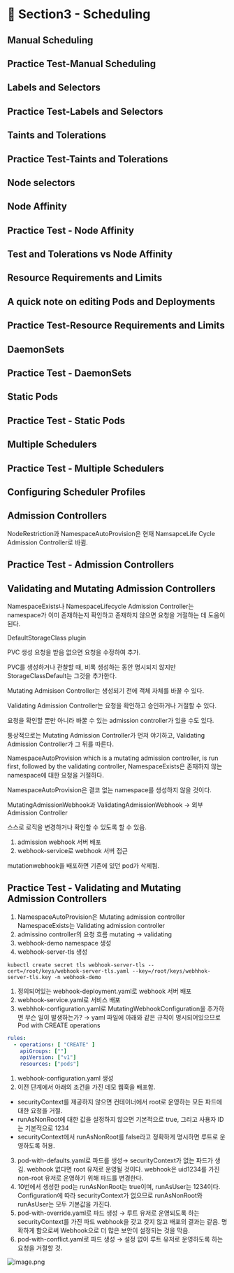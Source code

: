 # 🍨 Section3 - Scheduling

## Manual Scheduling


## Practice Test-Manual Scheduling


## Labels and Selectors


## Practice Test-Labels and Selectors


## Taints and Tolerations


## Practice Test-Taints and Tolerations


## Node selectors


## Node Affinity


## Practice Test - Node Affinity


## Test and Tolerations vs Node Affinity


## Resource Requirements and Limits


## A quick note on editing Pods and Deployments


## Practice Test-Resource Requirements and Limits


## DaemonSets


## Practice Test - DaemonSets


## Static Pods


## Practice Test - Static Pods


## Multiple Schedulers


## Practice Test - Multiple Schedulers


## Configuring Scheduler Profiles


## Admission Controllers


NodeRestriction과 NamespaceAutoProvision은 현재 NamsapceLife Cycle Admission Controller로 바뀜.


## Practice Test - Admission Controllers


## Validating and Mutating Admission Controllers


NamespaceExists나 NamespaceLifecycle Admission Controller는 namespace가 이미 존재하는지 확인하고 존재하지 않으면 요청을 거절하는 데 도움이 된다.


DefaultStorageClass plugin


PVC 생성 요청을 받음 없으면 요청을 수정하여 추가.


PVC를 생성하거나 관찰할 때, 비록 생성하는 동안 명시되지 않지만 StorageClassDefault는 그것을 추가한다.


Mutating Admisison Controller는 생성되기 전에 객체 자체를 바꿀 수 있다.


Validating Admission Controller는 요청을 확인하고 승인하거나 거절할 수 있다.


요청을 확인할 뿐만 아니라 바꿀 수 있는 admission controller가 있을 수도 있다.


통상적으로는 Mutating Admission Controller가 먼저 야기하고, Validating Admission Controller가 그 뒤를 따른다.


NamespaceAutoProvision which is a mutating admission controller, is run first, followed by the validating controller, NamespaceExists은 존재하지 않는 namespace에 대한 요청을 거절하다.


NamespaceAutoProvision은 결코 없는 namespace를 생성하지 않을 것이다.


MutatingAdmissionWebhook과 ValidatingAdmissionWebhook → 외부 Admission Controller


스스로 로직을 변경하거나 확인할 수 있도록 할 수 있음.

1. admission webhook 서버 배포
2. webhook-service로 webhook 서버 접근

mutationwebhook을 배포하면 기존에 있던 pod가 삭제됨.


## Practice Test - Validating and Mutating Admission Controllers

1. NamespaceAutoProvision은 Mutating admission controller
NamespaceExists는 Validating admission controller
2. admissino controller의 요청 흐름
mutating → validating
3. webhook-demo namespace 생성
4. webhook-server-tls 생성

```shell
kubectl create secret tls webhook-server-tls --cert=/root/keys/webhook-server-tls.yaml --key=/root/keys/webhhok-server-tls.key -n webhook-demo
```

1. 정의되어있는 webhook-deployment.yaml로 webhook 서버 배포
2. webhook-service.yaml로 서비스 배포
3. webhhok-configuration.yaml로 MutatingWebhookConfiguration을 추가하면 무슨 일이 발생하는가?
→ yaml 파일에 아래와 같은 규칙이 명시되어있으므로 Pod with CREATE operations

```yaml
rules:
  - operations: [ "CREATE" ]
    apiGroups: [""]
    apiVersion: ["v1"]
    resources: ["pods"]
```

1. webhook-configuration.yaml 생성
2. 이전 단계에서 아래의 조건을 가진 데모 웹훅을 배포함.
- securityContext를 제공하지 않으면 컨테이너에서 root로 운영하는 모든 파드에 대한 요청을 거절.
- runAsNonRoot에 대한 값을 설정하지 않으면 기본적으로 true, 그리고 사용자 ID는 기본적으로 1234
- securityContext에서 runAsNonRoot를 false라고 정확하게 명시하면 루트로 운영하도록 허용.
3. pod-with-defaults.yaml로 파드를 생성→ securityContext가 없는 파드가 생김.
webhook 없다면 root 유저로 운영될 것이다. webhook은 uid1234를 가진 non-root 유저로 운영하기 위해 파드를 변경한다.
4. 10번에서 생성한 pod는 runAsNonRoot는 true이며, runAsUser는 1234이다.
Configuration에 따라 securityContext가 없으므로 runAsNonRoot와 runAsUser는 모두 기본값을 가진다.
5. pod-with-override.yaml로 파드 생성 → 루트 유저로 운영되도록 하는 securityContext를 가진 파드
webhook을 갖고 갖지 않고 배포의 결과는 같음.
명확하게 함으로써 Webhook으로 더 많은 보안이 설정되는 것을 막음.
6. pod-with-conflict.yaml로 파드 생성 → 
설정 없이 루트 유저로 운영하도록 하는 요청을 거절할 것.

![image.png](https://prod-files-secure.s3.us-west-2.amazonaws.com/b2ea2032-00e9-4883-a13b-cb03cf5b2334/501c3b54-0de4-44d6-afe6-eca0c6373e4f/image.png?X-Amz-Algorithm=AWS4-HMAC-SHA256&X-Amz-Content-Sha256=UNSIGNED-PAYLOAD&X-Amz-Credential=ASIAZI2LB466YYDQN3IB%2F20250316%2Fus-west-2%2Fs3%2Faws4_request&X-Amz-Date=20250316T140650Z&X-Amz-Expires=3600&X-Amz-Security-Token=IQoJb3JpZ2luX2VjENP%2F%2F%2F%2F%2F%2F%2F%2F%2F%2FwEaCXVzLXdlc3QtMiJHMEUCIQCesljrIk%2F9%2B%2B%2FRueUoPUY%2BB4F15uELnRb1dsW90vCbtAIgda4iYz2s3PxvjZHyl03fYLJFH7Opnzmti2AvWNVCoi4q%2FwMILBAAGgw2Mzc0MjMxODM4MDUiDHHjZ3Kw8iQIVJWWZSrcA9yYNPWQ8Ic0AyPLbtbQKS%2BK09J%2FzbyP7J6hyWFTtaN3bluEN01dBWGaJdUrljWvJnJ%2BewaGhFrtl2RhwXMQPbf1QE2xY%2BwavuKbyyTyTqvkTjy0goPy2%2BWPIgkZOHFFVCnZ2FtMvCwlkgJN5ib%2BssaP5sDKhlFI%2F%2Br8%2Brr3q0FlCqglg%2B37unWrMw3tl7sxitIlKQmL7M9qjHNYTSe4BoGc08aQCzLh70QckIb5BxA7xHW2gQ%2F%2BRnB2yr8XK%2BHoVg24boBp5LSU%2BaUYJ1wMlXEDThVOKW2p%2BhkbCwXA6lFs60EOE2OSllaPsdtRV6AqRAlpZzWImJucyR4deZLUZsmboGfxNvHpqi1Y6GpCg9SVpXAiZWC2Z2qNeGEV3xsRKscMzUAN9ForlrceoTmpe25DFJoDqVN9s%2BOU%2FkRaOwDCXlIWiP%2BJZWLB4pE3XWvSAW9ERDMkbgRLv%2BLSDxnU%2FC0oVFsTE7AqBZVBIvoL%2Bcent7NCtLc0bMvpUzwQHZxGLHL7Rdhn6PBJBP%2BwAclIUjc92xpjKLSPsvVtNOzm0wCDhCFeLXMxnn50sCgEyvYQDubrpIOF0WYdITRG1%2FXxx5zY09SJ2lrgh0vp0VRJrY%2BvWWk9LUerBiGvTVaqML%2FY2r4GOqUBplCOwinkTKGsQC4tZohWTfLtBfc8HYhY0dnle64kWHLLCutPbmVbfS8jYDXSRryqG2yjO6Qjt38k%2FBnFHPrMMfeoW2rnSbDZUpUzAc6HD7rAZRGew29IK13ZNrUC6kwaOb1PFlR%2FDUQ1LE7nhE3A9wM4Gcd1j9S4PmFBR10gMRjl0DaSjWU6rpc2ADrNlWtuAZCa4LxvWotbAFip8KPajvsZaBlr&X-Amz-Signature=b34ee76266d94fac688875c0c6385840222da55ac90379ece3902553eebcf178&X-Amz-SignedHeaders=host&x-id=GetObject)

